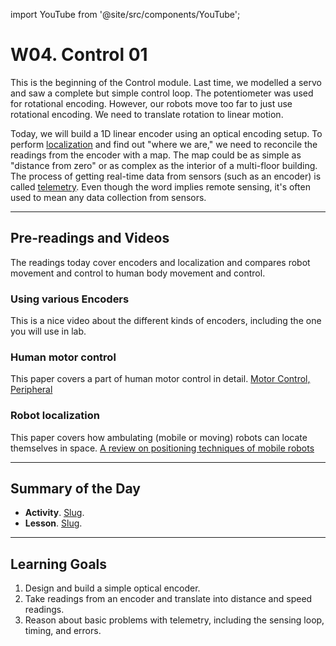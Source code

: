 
import YouTube from '@site/src/components/YouTube';

# W04. Control 01
This is the beginning of the Control module. Last time, we modelled a servo and saw a complete but simple control loop. The potentiometer was used for rotational encoding. However, our robots move too far to just use rotational encoding. We need to translate rotation to linear motion. 

Today, we will build a 1D linear encoder using an optical encoding setup. To perform [localization](https://en.wikipedia.org/wiki/Robot_navigation) and find out "where we are," we need to reconcile the readings from the encoder with a map. The map could be as simple as "distance from zero" or as complex as the interior of a multi-floor building. The process of getting real-time data from sensors (such as an encoder) is called [telemetry](https://docs.wpilib.org/en/stable/docs/software/telemetry/telemetry.html). Even though the word implies remote sensing, it's often used to mean any data collection from sensors.

---
## Pre-readings and Videos
The readings today cover encoders and localization and compares robot movement and control to human body movement and control.

### Using various Encoders
<YouTube id="dMBrR4gDi3s" />
This is a nice video about the different kinds of encoders, including the one you will use in lab.

### Human motor control
This paper covers a part of human motor control in detail. [Motor Control, Peripheral
](https://www.sciencedirect.com/science/article/pii/B0122268709008133)

### Robot localization
This paper covers how ambulating (mobile or moving) robots can locate themselves in space. [A review on positioning techniques of mobile robots
](https://www.extrica.com/article/23893)

---
## Summary of the Day

- **Activity**. [Slug](/docs/teaching/activities/LINK.md).
- **Lesson**. [Slug](/docs/teaching/lessons/LINK.md).

---
## Learning Goals
1. Design and build a simple optical encoder.
2. Take readings from an encoder and translate into distance and speed readings.
3. Reason about basic problems with telemetry, including the sensing loop, timing, and errors.